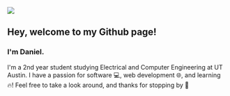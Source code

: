 ![](/assets/backdrop.jpg)
## Hey, welcome to my Github page!
### I'm Daniel.

I'm a 2nd year student studying Electrical and Computer Engineering at UT Austin.
I have a passion for software 💻, web development 🌐, and learning 🔥! 
Feel free to take a look around, and thanks for stopping by 👋
